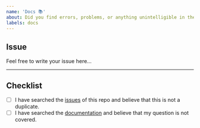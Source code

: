 ```yaml
---
name: 'Docs 📚'
about: Did you find errors, problems, or anything unintelligible in the docs ?
labels: docs
---
```


## Issue

Feel free to write your issue here...

---

## Checklist

- [ ] I have searched the [issues](https://github.com/PrimedigitalGlobal/appleauth/issues) of this repo and believe that this is not a duplicate.
- [ ] I have searched the [documentation](https://github.com/PrimedigitalGlobal/appleauth/issues) and believe that my question is not covered.
